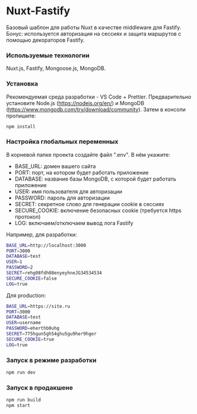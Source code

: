 # Nuxt-Fastify

Базовый шаблон для работы Nuxt в качестве middleware для Fastify.
Бонус: используется авторизация на сессиях и защита маршрутов с помощью декораторов Fastify.

### Используемые технологии

Nuxt.js, Fastify, Mongoose.js, MongoDB.

### Установка

Рекомендуемая среда разработки - VS Code + Prettier.
Предварительно установите Node.js (https://nodejs.org/en/) и MongoDB (https://www.mongodb.com/try/download/community).
Затем в консоли пропишите:

```bash
npm install
```

### Настройка глобальных переменных

В корневой папке проекта создайте файл ".env". В нём укажите:

- BASE_URL: домен вашего сайта
- PORT: порт, на котором будет работать приложение
- DATABASE: название базы MongoDB, с которой будет работать приложение
- USER: имя пользователя для авторизации
- PASSWORD: пароль для авторизации
- SECRET: секретное слово для генерации cookie в сессиях
- SECURE_COOKIE: включение безопасных cookie (требуется https протокол)
- LOG: включаем/отключаем вывод лога Fastify

Например, для разработки:

```bash
BASE_URL=http://localhost:3000
PORT=3000
DATABASE=test
USER=1
PASSWORD=2
SECRET=rehg08fdh08enyeyhneJG34534534
SECURE_COOKIE=false
LOG=true
```

Для production:

```bash
BASE_URL=https://site.ru
PORT=3000
DATABASE=test
USER=username
PASSWORD=eherthb0uhg
SECRET=775hgun5gh54ghu5gu9her9hger
SECURE_COOKIE=true
LOG=true
```

### Запуск в режиме разработки

```bash
npm run dev
```

### Запуск в продакшене

```bash
npm run build
npm start
```
